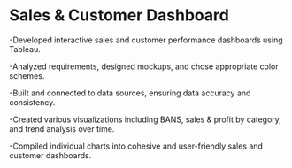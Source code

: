 # Sales & Customer Dashboard

-Developed interactive sales and customer performance dashboards using Tableau.

-Analyzed requirements, designed mockups, and chose appropriate color schemes.

-Built and connected to data sources, ensuring data accuracy and consistency.

-Created various visualizations including BANS, sales & profit by category, and trend analysis over time.

-Compiled individual charts into cohesive and user-friendly sales and customer dashboards.

